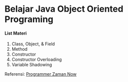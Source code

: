 # Belajar Java Object Oriented Programing
#### List Materi
1. Class, Object, & Field
2. Method
3. Constructor
4. Constructor Overloading
5. Variable Shadowing

Referensi:  [Programmer Zaman Now](https://www.youtube.com/ProgrammerZamanNow)